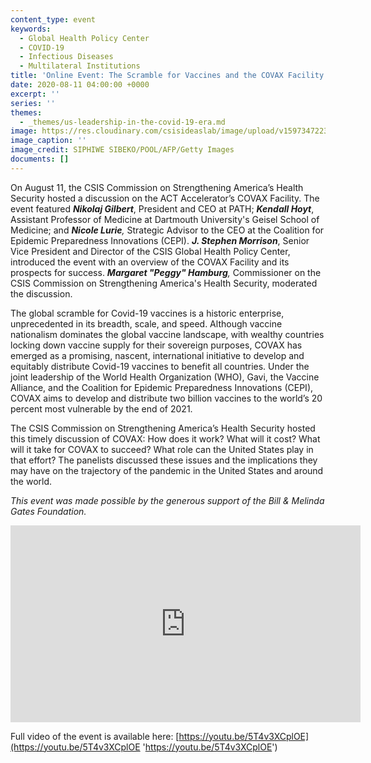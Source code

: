 ```yaml
---
content_type: event
keywords:
  - Global Health Policy Center
  - COVID-19
  - Infectious Diseases
  - Multilateral Institutions
title: 'Online Event: The Scramble for Vaccines and the COVAX Facility'
date: 2020-08-11 04:00:00 +0000
excerpt: ''
series: ''
themes:
  - _themes/us-leadership-in-the-covid-19-era.md
image: https://res.cloudinary.com/csisideaslab/image/upload/v1597347223/health-commission/GettyImages-1222402252_ylnnh5.jpg
image_caption: ''
image_credit: SIPHIWE SIBEKO/POOL/AFP/Getty Images
documents: []
---
```


On August 11, the CSIS Commission on Strengthening America’s Health Security hosted a discussion on the ACT Accelerator’s COVAX Facility. The event featured **_Nikolaj Gilbert_**, President and CEO at PATH; **_Kendall Hoyt_**, Assistant Professor of Medicine at Dartmouth University's Geisel School of Medicine; and **_Nicole Lurie_**_,_ Strategic Advisor to the CEO at the Coalition for Epidemic Preparedness Innovations (CEPI). **_J. Stephen Morrison_**, Senior Vice President and Director of the CSIS Global Health Policy Center, introduced the event with an overview of the COVAX Facility and its prospects for success. **_Margaret "Peggy" Hamburg_**_,_ Commissioner on the CSIS Commission on Strengthening America's Health Security, moderated the discussion.

The global scramble for Covid-19 vaccines is a historic enterprise, unprecedented in its breadth, scale, and speed. Although vaccine nationalism dominates the global vaccine landscape, with wealthy countries locking down vaccine supply for their sovereign purposes, COVAX has emerged as a promising, nascent, international initiative to develop and equitably distribute Covid-19 vaccines to benefit all countries. Under the joint leadership of the World Health Organization (WHO), Gavi, the Vaccine Alliance, and the Coalition for Epidemic Preparedness Innovations (CEPI), COVAX aims to develop and distribute two billion vaccines to the world’s 20 percent most vulnerable by the end of 2021.

The CSIS Commission on Strengthening America’s Health Security hosted this timely discussion of COVAX: How does it work? What will it cost? What will it take for COVAX to succeed? What role can the United States play in that effort? The panelists discussed these issues and the implications they may have on the trajectory of the pandemic in the United States and around the world.

_This event was made possible by the generous support of the Bill & Melinda Gates Foundation._

<div class="video-wrapper post-feature-video"><iframe width="560" height="315" src="https://www.youtube.com/embed/5T4v3XCplOE" frameborder="0" allow="accelerometer; autoplay; encrypted-media; gyroscope; picture-in-picture" allowfullscreen></iframe></div>

Full video of the event is available here: [https://youtu.be/5T4v3XCplOE](https://youtu.be/5T4v3XCplOE 'https://youtu.be/5T4v3XCplOE')
